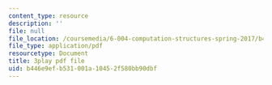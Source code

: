 ```yaml
---
content_type: resource
description: ''
file: null
file_location: /coursemedia/6-004-computation-structures-spring-2017/b446e9efb531001a10452f580bb90dbf_q30W7ApRqjI.pdf
file_type: application/pdf
resourcetype: Document
title: 3play pdf file
uid: b446e9ef-b531-001a-1045-2f580bb90dbf
---
```

